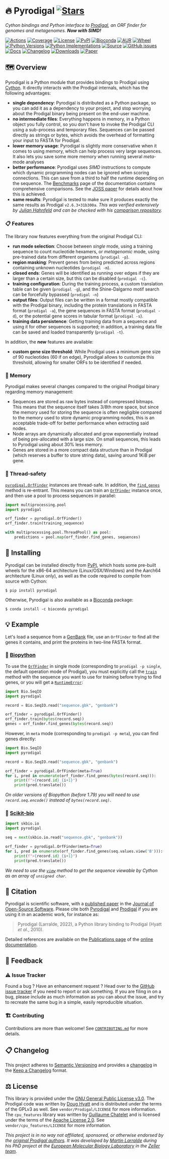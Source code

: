 # 🔥 Pyrodigal [![Stars](https://img.shields.io/github/stars/althonos/pyrodigal.svg?style=social&maxAge=3600&label=Star)](https://github.com/althonos/pyrodigal/stargazers)

*Cython bindings and Python interface to [Prodigal](https://github.com/hyattpd/Prodigal/), an ORF
finder for genomes and metagenomes. **Now with SIMD!***

[![Actions](https://img.shields.io/github/workflow/status/althonos/pyrodigal/Test/main?logo=github&style=flat-square&maxAge=300)](https://github.com/althonos/pyrodigal/actions)
[![Coverage](https://img.shields.io/codecov/c/gh/althonos/pyrodigal?style=flat-square&maxAge=3600&logo=codecov)](https://codecov.io/gh/althonos/pyrodigal/)
[![License](https://img.shields.io/badge/license-GPLv3-blue.svg?style=flat-square&maxAge=2678400)](https://choosealicense.com/licenses/gpl-3.0/)
[![PyPI](https://img.shields.io/pypi/v/pyrodigal.svg?style=flat-square&maxAge=3600&logo=PyPI)](https://pypi.org/project/pyrodigal)
[![Bioconda](https://img.shields.io/conda/vn/bioconda/pyrodigal?style=flat-square&maxAge=3600&logo=anaconda)](https://anaconda.org/bioconda/pyrodigal)
[![AUR](https://img.shields.io/aur/version/python-pyrodigal?logo=archlinux&style=flat-square&maxAge=3600)](https://aur.archlinux.org/packages/python-pyrodigal)
[![Wheel](https://img.shields.io/pypi/wheel/pyrodigal.svg?style=flat-square&maxAge=3600)](https://pypi.org/project/pyrodigal/#files)
[![Python Versions](https://img.shields.io/pypi/pyversions/pyrodigal.svg?style=flat-square&maxAge=600&logo=python)](https://pypi.org/project/pyrodigal/#files)
[![Python Implementations](https://img.shields.io/pypi/implementation/pyrodigal.svg?style=flat-square&maxAge=600&label=impl)](https://pypi.org/project/pyrodigal/#files)
[![Source](https://img.shields.io/badge/source-GitHub-303030.svg?maxAge=2678400&style=flat-square)](https://github.com/althonos/pyrodigal/)
[![GitHub issues](https://img.shields.io/github/issues/althonos/pyrodigal.svg?style=flat-square&maxAge=600)](https://github.com/althonos/pyrodigal/issues)
[![Docs](https://img.shields.io/readthedocs/pyrodigal/latest?style=flat-square&maxAge=600)](https://pyrodigal.readthedocs.io)
[![Changelog](https://img.shields.io/badge/keep%20a-changelog-8A0707.svg?maxAge=2678400&style=flat-square)](https://github.com/althonos/pyrodigal/blob/main/CHANGELOG.md)
[![Downloads](https://img.shields.io/badge/dynamic/json?style=flat-square&color=303f9f&maxAge=86400&label=downloads&query=%24.total_downloads&url=https%3A%2F%2Fapi.pepy.tech%2Fapi%2Fprojects%2Fpyrodigal)](https://pepy.tech/project/pyrodigal)
[![Paper](https://img.shields.io/badge/paper-JOSS-9400ff?style=flat-square&maxAge=86400)](https://doi.org/10.21105/joss.04296)


## 🗺️ Overview

Pyrodigal is a Python module that provides bindings to Prodigal using
[Cython](https://cython.org/). It directly interacts with the Prodigal
internals, which has the following advantages:

- **single dependency**: Pyrodigal is distributed as a Python package, so you
  can add it as a dependency to your project, and stop worrying about the
  Prodigal binary being present on the end-user machine.
- **no intermediate files**: Everything happens in memory, in a Python object
  you fully control, so you don't have to invoke the Prodigal CLI using a
  sub-process and temporary files. Sequences can be passed directly as
  strings or bytes, which avoids the overhead of formatting your input to
  FASTA for Prodigal.
- **lower memory usage**: Pyrodigal is slightly more conservative when it comes
  to using memory, which can help process very large sequences. It also lets
  you save some more memory when running several *meta*-mode analyses
- **better performance**: Pyrodigal uses *SIMD* instructions to compute which
  dynamic programming nodes can be ignored when scoring connections. This can
  save from a third to half the runtime depending on the sequence. The [Benchmarks](https://pyrodigal.readthedocs.io/en/stable/benchmarks.html) page of the documentation contains comprehensive comparisons. See the [JOSS paper](https://doi.org/10.21105/joss.04296) 
  for details about how this is achieved.
- **same results**: Pyrodigal is tested to make sure it produces 
  exactly the same results as Prodigal `v2.6.3+31b300a`. *This was verified 
  extensively by [Julian Hahnfeld](https://github.com/jhahnfeld) and can be 
  checked with his [comparison repository](https://github.com/jhahnfeld/prodigal-pyrodigal-comparison).*

### 📋 Features

The library now features everything from the original Prodigal CLI:

- **run mode selection**: Choose between *single* mode, using a training
  sequence to count nucleotide hexamers, or *metagenomic* mode, using
  pre-trained data from different organisms (`prodigal -p`).
- **region masking**: Prevent genes from being predicted across regions
  containing unknown nucleotides  (`prodigal -m`).
- **closed ends**: Genes will be identified as running over edges if they
  are larger than a certain size, but this can be disabled (`prodigal -c`).
- **training configuration**: During the training process, a custom
  translation table can be given (`prodigal -g`), and the Shine-Dalgarno motif
  search can be forcefully bypassed (`prodigal -n`)
- **output files**: Output files can be written in a format mostly
  compatible with the Prodigal binary, including the protein translations
  in FASTA format (`prodigal -a`), the gene sequences in FASTA format
  (`prodigal -d`), or the potential gene scores in tabular format
  (`prodigal -s`).
- **training data persistence**: Getting training data from a sequence and
  using it for other sequences is supported; in addition, a training data
  file can be saved and loaded transparently (`prodigal -t`).

In addition, the **new** features are available:

- **custom gene size threshold**: While Prodigal uses a minimum gene size
  of 90 nucleotides (60 if on edge), Pyrodigal allows to customize this
  threshold, allowing for smaller ORFs to be identified if needed.

### 🐏 Memory

Pyrodigal makes several changes compared to the original Prodigal binary
regarding memory management:

* Sequences are stored as raw bytes instead of compressed bitmaps. This means
  that the sequence itself takes 3/8th more space, but since the memory used
  for storing the sequence is often negligible compared to the memory used to
  store dynamic programming nodes, this is an acceptable trade-off for better
  performance when extracting said nodes.
* Node arrays are dynamically allocated and grow exponentially instead of
  being pre-allocated with a large size. On small sequences, this leads to
  Pyrodigal using about 30% less memory.
* Genes are stored in a more compact data structure than in Prodigal (which
  reserves a buffer to store string data), saving around 1KiB per gene.


### 🧶 Thread-safety

[`pyrodigal.OrfFinder`](https://pyrodigal.readthedocs.io/en/stable/api/orf_finder.html#pyrodigal.OrfFinder)
instances are thread-safe. In addition, the
[`find_genes`](https://pyrodigal.readthedocs.io/en/stable/api/orf_finder.html#pyrodigal.OrfFinder.find_genes)
method is re-entrant. This means you can train an
[`OrfFinder`](https://pyrodigal.readthedocs.io/en/stable/api/orf_finder.html#pyrodigal.OrfFinder)
instance once, and then use a pool to process sequences in parallel:
```python
import multiprocessing.pool
import pyrodigal

orf_finder = pyrodigal.OrfFinder()
orf_finder.train(training_sequence)

with multiprocessing.pool.ThreadPool() as pool:
    predictions = pool.map(orf_finder.find_genes, sequences)
```

## 🔧 Installing

Pyrodigal can be installed directly from [PyPI](https://pypi.org/project/pyrodigal/),
which hosts some pre-built wheels for the x86-64 architecture (Linux/OSX/Windows)
and the Aarch64 architecture (Linux only), as well as the code required to compile
from source with Cython:
```console
$ pip install pyrodigal
```

Otherwise, Pyrodigal is also available as a [Bioconda](https://bioconda.github.io/)
package:
```console
$ conda install -c bioconda pyrodigal
```

## 💡 Example

Let's load a sequence from a
[GenBank](http://www.insdc.org/files/feature_table.html) file, use an `OrfFinder`
to find all the genes it contains, and print the proteins in two-line FASTA
format.

### 🔬 [Biopython](https://github.com/biopython/biopython)

To use the [`OrfFinder`](https://pyrodigal.readthedocs.io/en/stable/api/orf_finder.html#pyrodigal.OrfFinder)
in single mode (corresponding to `prodigal -p single`, the default operation mode of Prodigal),
you must explicitly call the
[`train`](https://pyrodigal.readthedocs.io/en/stable/api/orf_finder.html#pyrodigal.OrfFinder.train) method
with the sequence you want to use for training before trying to find genes,
or you will get a [`RuntimeError`](https://docs.python.org/3/library/exceptions.html#RuntimeError):
```python
import Bio.SeqIO
import pyrodigal

record = Bio.SeqIO.read("sequence.gbk", "genbank")

orf_finder = pyrodigal.OrfFinder()
orf_finder.train(bytes(record.seq))
genes = orf_finder.find_genes(bytes(record.seq))
```

However, in `meta` mode (corresponding to `prodigal -p meta`), you can find genes directly:
```python
import Bio.SeqIO
import pyrodigal

record = Bio.SeqIO.read("sequence.gbk", "genbank")

orf_finder = pyrodigal.OrfFinder(meta=True)
for i, pred in enumerate(orf_finder.find_genes(bytes(record.seq))):
    print(f">{record.id}_{i+1}")
    print(pred.translate())
```

*On older versions of Biopython (before 1.79) you will need to use
`record.seq.encode()` instead of `bytes(record.seq)`*.


### 🧪 [Scikit-bio](https://github.com/biocore/scikit-bio)

```python
import skbio.io
import pyrodigal

seq = next(skbio.io.read("sequence.gbk", "genbank"))

orf_finder = pyrodigal.OrfFinder(meta=True)
for i, pred in enumerate(orf_finder.find_genes(seq.values.view('B'))):
    print(f">{record.id}_{i+1}")
    print(pred.translate())
```

*We need to use the [`view`](https://numpy.org/doc/stable/reference/generated/numpy.ndarray.view.html)
method to get the sequence viewable by Cython as an array of `unsigned char`.*


## 🔖 Citation

Pyrodigal is scientific software, with a
[published paper](https://doi.org/10.21105/joss.04296)
in the [Journal of Open-Source Software](https://joss.theoj.org/). Please
cite both [Pyrodigal](https://doi.org/10.21105/joss.04296)
and [Prodigal](https://doi.org/10.1186/1471-2105-11-119) if you are using it in
an academic work, for instance as:

> Pyrodigal (Larralde, 2022), a Python library binding to Prodigal (Hyatt *et al.*, 2010).

Detailed references are available on the [Publications page](https://pyrodigal.readthedocs.io/en/stable/publications.html) of the
[online documentation](https://pyrodigal.readthedocs.io/).

## 💭 Feedback

### ⚠️ Issue Tracker

Found a bug ? Have an enhancement request ? Head over to the [GitHub issue
tracker](https://github.com/althonos/pyrodigal/issues) if you need to report
or ask something. If you are filing in on a bug, please include as much
information as you can about the issue, and try to recreate the same bug
in a simple, easily reproducible situation.

### 🏗️ Contributing

Contributions are more than welcome! See
[`CONTRIBUTING.md`](https://github.com/althonos/pyrodigal/blob/main/CONTRIBUTING.md)
for more details.

## 📋 Changelog

This project adheres to [Semantic Versioning](http://semver.org/spec/v2.0.0.html)
and provides a [changelog](https://github.com/althonos/pyrodigal/blob/main/CHANGELOG.md)
in the [Keep a Changelog](http://keepachangelog.com/en/1.0.0/) format.


## ⚖️ License

This library is provided under the [GNU General Public License v3.0](https://choosealicense.com/licenses/gpl-3.0/).
The Prodigal code was written by [Doug Hyatt](https://github.com/hyattpd) and is distributed under the
terms of the GPLv3 as well. See `vendor/Prodigal/LICENSE` for more information. The `cpu_features` library was written by [Guillaume Chatelet](https://github.com/gchatelet) and is
licensed under the terms of the [Apache License 2.0](https://choosealicense.com/licenses/apache-2.0/). See `vendor/cpu_features/LICENSE` for more information.

*This project is in no way not affiliated, sponsored, or otherwise endorsed
by the [original Prodigal authors](https://github.com/hyattpd). It was developed
by [Martin Larralde](https://github.com/althonos/) during his PhD project
at the [European Molecular Biology Laboratory](https://www.embl.de/) in
the [Zeller team](https://github.com/zellerlab).*
